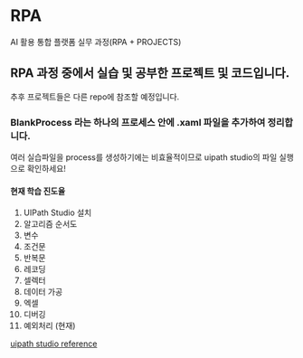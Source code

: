 # RPA
AI 활용 통합 플랫폼 실무 과정(RPA + PROJECTS)

## RPA 과정 중에서 실습 및 공부한 프로젝트 및 코드입니다.
추후 프로젝트들은 다른 repo에 참조할 예정입니다.

### BlankProcess 라는 하나의 프로세스 안에 .xaml 파일을 추가하여 정리합니다.
여러 실습파일을 process를 생성하기에는 비효율적이므로 uipath studio의 파일 실행으로 확인하세요!

#### 현재 학습 진도율
1. UIPath Studio 설치
2. 알고리즘 순서도
3. 변수
4. 조건문
5. 반복문
6. 레코딩
7. 셀렉터
8. 데이터 가공
9. 엑셀
10. 디버깅
11. 예외처리 (현재)

[uipath studio reference](https://docs.uipath.com/studio/docs)
